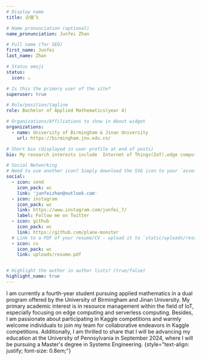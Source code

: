 ```yaml
---
# Display name
title: 占俊飞

# Name pronunciation (optional)
name_pronunciation: Junfei Zhan

# Full name (for SEO)
first_name: Junfei
last_name: Zhan

# Status emoji
status:
  icon: ☕️

# Is this the primary user of the site?
superuser: true

# Role/position/tagline
role: Bachelor of Applied Mathematics(year 4)

# Organizations/Affiliations to show in About widget
organizations:
  - name: University of Birmingham & Jinan University
    url: https://birmingham.jnu.edu.cn/

# Short bio (displayed in user profile at end of posts)
bio: My research interests include  Internet of Things(IoT),edge computing, resource managenent, serverless computing, game theory and Large Language Model(LLM).

# Social Networking
# Need to use another icon? Simply download the SVG icon to your `assets/media/icons/` folder.
social:
  - icon: send
    icon_pack: wc
    link: 'junfeizhan@outlook.com'
  - icon: instagram
    icon_pack: wc
    link: https://www.instagram.com/junfei_7/
    label: Follow me on Twitter
  - icon: github
    icon_pack: wc
    link: https://github.com/plane-monster
  # Link to a PDF of your resume/CV - upload it to `static/uploads/resume.pdf`
  - icon: cv
    icon_pack: wc
    link: uploads/resume.pdf


# Highlight the author in author lists? (true/false)
highlight_name: true
---
```


I am currently a fourth-year student pursuing applied mathematics in a dual program offered by the University of Birmingham and Jinan University. My primary academic interest is in resource management within the field of IoT, especially focusing on edge computing and serverless computing. Besides, I am passionate about participating in Kaggle competitions and warmly welcome individuals to join my team for collaborative endeavors in Kaggle competitions. Additionally, I am thrilled to share that I will be advancing my education at the University of Pennsylvania in September 2024, where I will be pursuing a Master's degree in Systems Engineering.
{style="text-align: justify; font-size: 0.8em;"}
